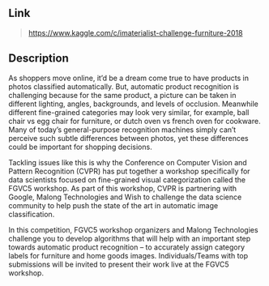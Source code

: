 ## Link

> https://www.kaggle.com/c/imaterialist-challenge-furniture-2018

## Description

As shoppers move online, it’d be a dream come true to have products in photos classified automatically. But, automatic product recognition is challenging because for the same product, a picture can be taken in different lighting, angles, backgrounds, and levels of occlusion. Meanwhile different fine-grained categories may look very similar, for example, ball chair vs egg chair for furniture, or dutch oven vs french oven for cookware. Many of today’s general-purpose recognition machines simply can’t perceive such subtle differences between photos, yet these differences could be important for shopping decisions.

Tackling issues like this is why the Conference on Computer Vision and Pattern Recognition (CVPR) has put together a workshop specifically for data scientists focused on fine-grained visual categorization called the FGVC5 workshop. As part of this workshop, CVPR is partnering with Google, Malong Technologies and Wish to challenge the data science community to help push the state of the art in automatic image classification.

In this competition, FGVC5 workshop organizers and Malong Technologies challenge you to develop algorithms that will help with an important step towards automatic product recognition – to accurately assign category labels for furniture and home goods images. Individuals/Teams with top submissions will be invited to present their work live at the FGVC5 workshop.